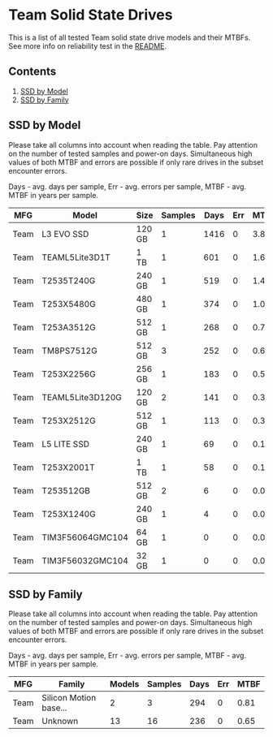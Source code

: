 Team Solid State Drives
=======================

This is a list of all tested Team solid state drive models and their MTBFs. See
more info on reliability test in the [README](https://github.com/bsdhw/SMART).

Contents
--------

1. [ SSD by Model  ](#ssd-by-model)
2. [ SSD by Family ](#ssd-by-family)

SSD by Model
------------

Please take all columns into account when reading the table. Pay attention on the
number of tested samples and power-on days. Simultaneous high values of both MTBF
and errors are possible if only rare drives in the subset encounter errors.

Days - avg. days per sample,
Err  - avg. errors per sample,
MTBF - avg. MTBF in years per sample.

| MFG       | Model              | Size   | Samples | Days  | Err   | MTBF |
|-----------|--------------------|--------|---------|-------|-------|------|
| Team      | L3 EVO SSD         | 120 GB | 1       | 1416  | 0     | 3.88   |
| Team      | TEAML5Lite3D1T     | 1 TB   | 1       | 601   | 0     | 1.65   |
| Team      | T2535T240G         | 240 GB | 1       | 519   | 0     | 1.42   |
| Team      | T253X5480G         | 480 GB | 1       | 374   | 0     | 1.03   |
| Team      | T253A3512G         | 512 GB | 1       | 268   | 0     | 0.74   |
| Team      | TM8PS7512G         | 512 GB | 3       | 252   | 0     | 0.69   |
| Team      | T253X2256G         | 256 GB | 1       | 183   | 0     | 0.50   |
| Team      | TEAML5Lite3D120G   | 120 GB | 2       | 141   | 0     | 0.39   |
| Team      | T253X2512G         | 512 GB | 1       | 113   | 0     | 0.31   |
| Team      | L5 LITE SSD        | 240 GB | 1       | 69    | 0     | 0.19   |
| Team      | T253X2001T         | 1 TB   | 1       | 58    | 0     | 0.16   |
| Team      | T253512GB          | 512 GB | 2       | 6     | 0     | 0.02   |
| Team      | T253X1240G         | 240 GB | 1       | 4     | 0     | 0.01   |
| Team      | TIM3F56064GMC104   | 64 GB  | 1       | 0     | 0     | 0.00   |
| Team      | TIM3F56032GMC104   | 32 GB  | 1       | 0     | 0     | 0.00   |

SSD by Family
-------------

Please take all columns into account when reading the table. Pay attention on the
number of tested samples and power-on days. Simultaneous high values of both MTBF
and errors are possible if only rare drives in the subset encounter errors.

Days - avg. days per sample,
Err  - avg. errors per sample,
MTBF - avg. MTBF in years per sample.

| MFG       | Family                 | Models | Samples | Days  | Err   | MTBF |
|-----------|------------------------|--------|---------|-------|-------|------|
| Team      | Silicon Motion base... | 2      | 3       | 294   | 0     | 0.81   |
| Team      | Unknown                | 13     | 16      | 236   | 0     | 0.65   |
